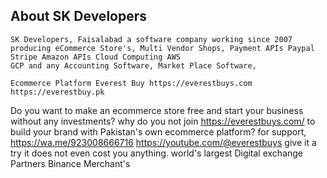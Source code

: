 
## About SK Developers
    
    SK Developers, Faisalabad a software company working since 2007 producing eCommerce Store's, Multi Vendor Shops, Payment APIs Paypal Stripe Amazon APIs Cloud Computing AWS 
    GCP and any Accounting Software, Market Place Software, 
    
    Ecommerce Platform Everest Buy https://everestbuys.com https://everestbuy.pk 
Do you want to make an ecommerce store free and start your business without any investments? why do you not join https://everestbuys.com/ to build your brand with Pakistan's own ecommerce platform? for support, https://wa.me/923008666716 https://youtube.com/@everestbuys give it a try it does not even cost you anything. world's largest Digital exchange Partners Binance Merchant's 
